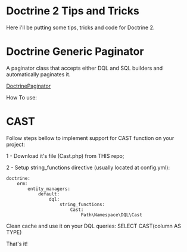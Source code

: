 # Doctrine 2 Tips and Tricks

Here i'll be putting some tips, tricks and code for Doctrine 2.

# Doctrine Generic Paginator
A paginator class that accepts either DQL and SQL builders and automatically paginates it.

<a href="https://github.com/marcoiai/webdevelopment/blob/master/Doctrine2/DoctrinePaginator.php">DoctrinePaginator</a>

How To use:

# CAST
Follow steps bellow to implement support for CAST function on your project:

1 - Download it's file (Cast.php) from THIS repo;

2 - Setup string_functions directive (usually located at config.yml):

```
doctrine:
    orm:
        entity_managers:
            default:
                dql:
                    string_functions:
                        Cast:
                            Path\Namespace\DQL\Cast
```


Clean cache and use it on your DQL queries:
SELECT CAST(column AS TYPE)

That's it!
